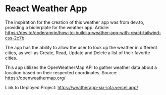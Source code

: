 # React Weather App

The inspiration for the creation of this weather app was from dev.to, providing a biolerplate for the weather app.
Article: https://dev.to/coderamrin/how-to-build-a-weather-app-with-react-tailwind-css-2c7b

The app has the ability to allow the user to look up the weather in different cities, as well as Create, Read, Update and Delete a list of their favorite cities.

This app utilizes the OpenWeatherMap API to gather weather data about a location based on their respected coordinates.
Source: https://openweathermap.org/


Link to Deployed Project: https://weatherapp-six-iota.vercel.app/



